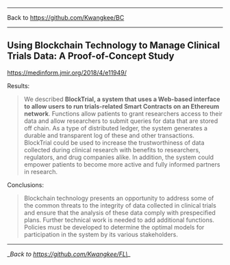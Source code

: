 ***
Back to https://github.com/Kwangkee/BC

***

## Using Blockchain Technology to Manage Clinical Trials Data: A Proof-of-Concept Study  
https://medinform.jmir.org/2018/4/e11949/  

Results:  
>We described **BlockTrial, a system that uses a Web-based interface to allow users to run trials-related Smart Contracts on an Ethereum network**. Functions allow patients to grant researchers access to their data and allow researchers to submit queries for data that are stored off chain. As a type of distributed ledger, the system generates a durable and transparent log of these and other transactions. BlockTrial could be used to increase the trustworthiness of data collected during clinical research with benefits to researchers, regulators, and drug companies alike. In addition, the system could empower patients to become more active and fully informed partners in research.

Conclusions:  
>Blockchain technology presents an opportunity to address some of the common threats to the integrity of data collected in clinical trials and ensure that the analysis of these data comply with prespecified plans. Further technical work is needed to add additional functions. Policies must be developed to determine the optimal models for participation in the system by its various stakeholders.

***
\__Back to https://github.com/Kwangkee/FL\__
